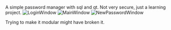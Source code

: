 A simple password manager with sql and qt. Not very secure, just a learning project.
![LoginWindow](https://github.com/user-attachments/assets/f22d8e4d-6100-4f36-b951-b77c2e5bfe7f)
![MainWindow](https://github.com/user-attachments/assets/a8fb132b-6226-4dc5-be67-937ad375b48b)
![NewPasswordWindow](https://github.com/user-attachments/assets/d0382adb-e54c-4712-9e71-bd5d161b43c1)

Trying to make it modular might have broken it.
